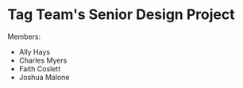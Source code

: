 # Tag Team's Senior Design Project
Members:
- Ally Hays
- Charles Myers
- Faith Coslett
- Joshua Malone
